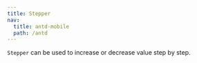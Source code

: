 ```yaml
---
title: Stepper
nav:
  title: antd-mobile
  path: /antd
---
```


`Stepper` can be used to increase or decrease value step by step.

<code src="./demo/basic.tsx" />

<API/>